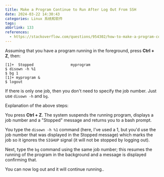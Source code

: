 ```yaml
---
title: Make a Program Continue to Run After Log Out From SSH
date: 2024-03-22 14:30:43
categories: Linux 系统和软件
tags:
abbrlink: 133
references:
  - https://stackoverflow.com/questions/954302/how-to-make-a-program-continue-to-run-after-log-out-from-ssh
---
```

Assuming that you have a program running in the foreground, press **Ctrl + Z**, then:

```
[1]+  Stopped                 myprogram
$ disown -h %1
$ bg 1
[1]+ myprogram &
$ logout
```

If there is only one job, then you don't need to specify the job number.
Just use `disown -h` and `bg`.

Explanation of the above steps:

You press **Ctrl + Z**.
The system suspends the running program, displays a job number and a "Stopped" message and returns you to a bash prompt.

You type the `disown -h %1` command (here, I've used a 1, but you'd use the job number that was displayed in the Stopped message) which marks the job so it ignores the `SIGHUP` signal (it will not be stopped by logging out).

Next, type the `bg` command using the same job number; this resumes the running of the program in the background and a message is displayed confirming that.

You can now log out and it will continue running..
